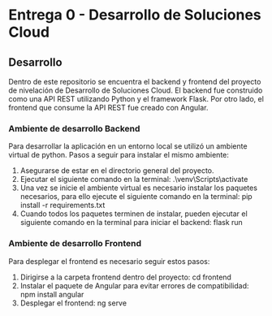 # Entrega 0 - Desarrollo de Soluciones Cloud

## Desarrollo
Dentro de este repositorio se encuentra el backend y frontend del proyecto de nivelación de Desarrollo de Soluciones Cloud.
El backend fue construido como una API REST utilizando Python y el framework Flask.
Por otro lado, el frontend que consume la API REST fue creado con Angular.

### Ambiente de desarrollo Backend
Para desarrollar la aplicación en un entorno local se utilizó un ambiente virtual de python.
Pasos a seguir para instalar el mismo ambiente:
1. Asegurarse de estar en el directorio general del proyecto.
2. Ejecutar el siguiente comando en la terminal: .\venv\Scripts\activate
3. Una vez se inicie el ambiente virtual es necesario instalar los paquetes necesarios, para ello ejecute el siguiente comando en la terminal: pip install -r requirements.txt
4. Cuando todos los paquetes terminen de instalar, pueden ejecutar el siguiente comando en la terminal para iniciar el backend: flask run

### Ambiente de desarrollo Frontend
Para desplegar el frontend es necesario seguir estos pasos:
1. Dirigirse a la carpeta frontend dentro del proyecto: cd frontend
2. Instalar el paquete de Angular para evitar errores de compatibilidad: npm install angular
3. Desplegar el frontend: ng serve
